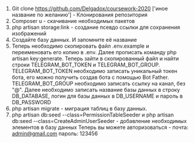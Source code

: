 1. Git clone https://github.com/Delgadox/coursework-2020 ['иное название по желанию'] - Клонирования репозитория 
2. Composer u - скачивание необходимых пакетов
3. php artisan storage:link - создание псевдо ссылки для сохранения изображений
4. Создайте базу данных. И запомните её название
5. Теперь необходимо скопировать файл .env.example и переименовать его копию в .env. Далее прописать команду php artisan key:generate. Теперь зайти в скопированный файл и найти строки TELEGRAM_BOT_TOKEN и TELEGRAM_BOT_GROUP. 
TELEGRAM_BOT_TOKEN необходимо записать уникальный токен бота, его можно получить создав бота с помощью Bot Father. 
TELEGRAM_BOT_GROUP необходимо записать ссылку на канал, без "@".
Далее необходимо записать название базы данных в строку DB_DATABASE, логин для базы данных в DB_USERNAME и пароль в DB_PASSWORD
6. php artisan migrate - миграция таблиц в базу данных.
7. php artisan db:seed --class=PermissionTableSeeder и php artisan db:seed --class=CreateAdminUserSeeder - добавление необходимых элементов в базу данных
Теперь вы можете авторизоваться - почта: admin@gmail.com пароль: 123456
